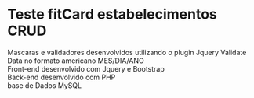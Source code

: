 # Teste fitCard estabelecimentos CRUD

Mascaras e validadores desenvolvidos utilizando o plugin Jquery Validate </br>
Data no formato americano MES/DIA/ANO </br>
Front-end desenvolvido com Jquery e Bootstrap </br>
Back-end desenvolvido com PHP </br>
base de Dados MySQL 
